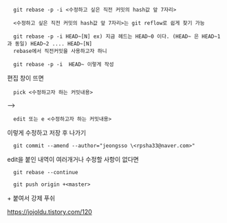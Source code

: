       git rebase -p -i <수정하고 싶은 직전 커밋의 hash값 앞 7자리>

      <수정하고 싶은 직전 커밋의 hash값 앞 7자리>는 git reflow로 쉽게 찾기 가능

      git rebase -p -i HEAD~[N] ex) 지금 헤드는 HEAD~0 이다. (HEAD~ 은 HEAD~1과 동일) HEAD~2 .... HEAD~[N]
      rebase에서 직전커밋을 사용하고자 하니

      git rebase -p -i  HEAD~ 이렇게 작성

편집 창이 뜨면

      pick <수정하고자 하는 커밋내용>

-->

      edit 또는 e <수정하고자 하는 커밋내용>

이렇게 수정하고 저장 후 나가기

      git commit --amend --author="jeongsso \<rpsha33@naver.com>"

<!-- git commit --amend --author="jeongsso <rpsha33@naver.com>" -->

edit을 붙인 내역이 여러개거나 수정할 사항이 없다면

      git rebase --continue

      git push origin +<master>

\+ 붙여서 강제 푸쉬

https://jojoldu.tistory.com/120
